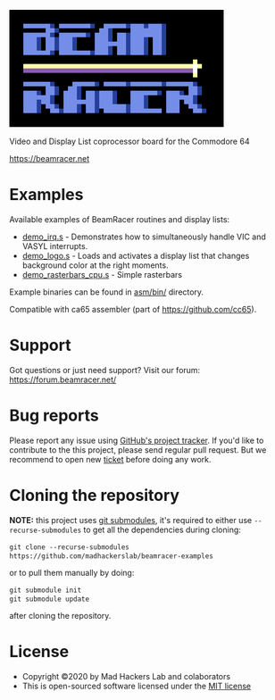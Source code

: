 ![BeamRacer](img/beamracer-logo.png)

 Video and Display List coprocessor board for the Commodore 64
 
 https://beamracer.net

# Examples

 Available examples of BeamRacer routines and display lists:

 * [demo_irq.s](asm/demo_irq.s) - Demonstrates how to simultaneously handle VIC and VASYL interrupts.
 * [demo_logo.s](asm/demo_logo.s) - Loads and activates a display list that changes background color at the right moments.
 * [demo_rasterbars_cpu.s](asm/demo_rasterbars_cpu.s) - Simple rasterbars

 Example binaries can be found in [asm/bin/](asm/bin) directory.

 Compatible with ca65 assembler (part of https://github.com/cc65).

# Support

 Got questions or just need support? Visit our forum: https://forum.beamracer.net/

# Bug reports

 Please report any issue using [GitHub's project tracker](https://github.com/madhackerslab/beamracer-examples/issues).
 If you'd like to contribute to the this project, please send regular pull request. But we recommend to open new
 [ticket](https://github.com/madhackerslab/beamracer-examples/issues) before doing any work.

# Cloning the repository

 **NOTE:** this project uses [git submodules](https://git-scm.com/book/en/v2/Git-Tools-Submodules),
 it's required to either use `--recurse-submodules` to get all the dependencies during cloning:

    git clone --recurse-submodules https://github.com/madhackerslab/beamracer-examples

 or to pull them manually by doing:

```
git submodule init
git submodule update
```

 after cloning the repository.

# License

 * Copyright &copy;2020 by Mad Hackers Lab and colaborators
 * This is open-sourced software licensed under the [MIT license](http://opensource.org/licenses/MIT)

